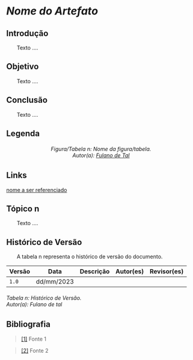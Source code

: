 # ***Nome do Artefato***

## **Introdução**
<p align="justify">
&emsp;&emsp;Texto ....
</p>

## **Objetivo**
<p align="justify">
&emsp;&emsp;Texto ....
</p>

## **Conclusão**
<p align="justify">
&emsp;&emsp;Texto ....
</p>

## **Legenda**
<p align="justify">
<h6 align = "center"> Figura/Tabela n: Nome da figura/tabela.
<br> Autor(a): <a href="https://github.com/fulanodetal">Fulano de Tal</a></h6>
</p>

## **Links**
<p align="justify">
<a href="link de referência">nome a ser referenciado</a>
</p>

## **Tópico n**
<p align="justify">
&emsp;&emsp;Texto ....
</p>

## **Histórico de Versão**
<p align="justify">
&emsp;&emsp;A tabela n representa o histórico de versão do documento.
</p>

| Versão | Data | Descrição | Autor(es) | Revisor(es) |
| ------ | ---- | --------- | --------- | ---------- |
| `1.0`  | dd/mm/2023 |  |  |  |
<h6> Tabela n: Histórico de Versão.
<br> Autor(a): Fulano de tal </h6>

## **Bibliografia**
> <a href="https://Link_da_fonte">[1]</a> Fonte 1

> <a href="https://Link_da_fonte">[2]</a> Fonte 2